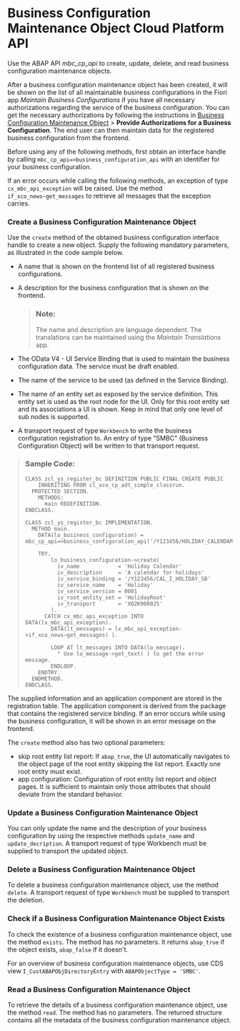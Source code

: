 <!-- loio508d406ac92043dba95f694144803c26 -->

# Business Configuration Maintenance Object Cloud Platform API

Use the ABAP API *mbc\_cp\_api* to create, update, delete, and read business configuration maintenance objects.



After a business configuration maintenance object has been created, it will be shown on the list of all maintainable business configurations in the Fiori app *Maintain Business Configurations* if you have all necessary authorizations regarding the service of the business configuration. You can get the necessary authorizations by following the instructions in [Business Configuration Maintenance Object](business-configuration-maintenance-object-61159c4.md) \> **Provide Authorizations for a Business Configuration**. The end user can then maintain data for the registered business configuration from the frontend.

Before using any of the following methods, first obtain an interface handle by calling `mbc_cp_api=>business_configuration_api` with an identifier for your business configuration.

If an error occurs while calling the following methods, an exception of type `cx_mbc_api_exception` will be raised. Use the method `if_xco_news~get_messages` to retrieve all messages that the exception carries.



### Create a Business Configuration Maintenance Object

Use the `create` method of the obtained business configuration interface handle to create a new object. Supply the following mandatory parameters, as illustrated in the code sample below.

-   A name that is shown on the frontend list of all registered business configurations.

-   A description for the business configuration that is shown on the frontend.

    > ### Note:  
    > The name and description are language dependent. The translations can be maintained using the *Maintain Translations* app.

-   The OData V4 - UI Service Binding that is used to maintain the business configuration data. The service must be draft enabled.

-   The name of the service to be used \(as defined in the Service Binding\).

-   The name of an entity set as exposed by the service definition. This entity set is used as the root node for the UI. Only for this root entity set and its associations a UI is shown. Keep in mind that only one level of sub nodes is supported.

-   A transport request of type `Workbench` to write the business configuration registration to. An entry of type "SMBC" \(Business Configuration Object\) will be written to that transport request.


> ### Sample Code:  
> ```abap
> CLASS zcl_ys_register_bc DEFINITION PUBLIC FINAL CREATE PUBLIC
>     INHERITING FROM cl_xco_cp_adt_simple_classrun.
>   PROTECTED SECTION.
>     METHODS:
>       main REDEFINITION.
> ENDCLASS.
> 
> CLASS zcl_ys_register_bc IMPLEMENTATION.
>   METHOD main.
>     DATA(lo_business_configuration) = mbc_cp_api=>business_configuration_api('/Y123456/HOLIDAY_CALENDAR').
> 
>     TRY.
>         lo_business_configuration->create(
>           iv_name            = 'Holiday Calendar'
>           iv_description     = 'A calendar for holidays'
>           iv_service_binding = '/Y123456/CAL_I_HOLIDAY_SB'
>           iv_service_name    = 'Holiday'
>           iv_service_version = 0001
>           iv_root_entity_set = 'HolidayRoot'
>           iv_transport       = 'X02K900025'
>         ).
>       CATCH cx_mbc_api_exception INTO DATA(lx_mbc_api_exception).
>         DATA(lt_messages) = lx_mbc_api_exception->if_xco_news~get_messages( ).
> 
>         LOOP AT lt_messages INTO DATA(lo_message).
>           " Use lo_message->get_text( ) to get the error message.
>         ENDLOOP.
>     ENDTRY.
>   ENDMETHOD.
> ENDCLASS.
> 
> ```

The supplied information and an application component are stored in the registration table. The application component is derived from the package that contains the registered service binding. If an error occurs while using the business configuration, it will be shown in an error message on the frontend.

The `create` method also has two optional parameters:

-   skip root entity list report: If `abap_true`, the UI automatically navigates to the object page of the root entity skipping the list report. Exactly one root entity must exist.
-   app configuration: Configuration of root entity list report and object pages. It is sufficient to maintain only those attributes that should deviate from the standard behavior.



### Update a Business Configuration Maintenance Object

You can only update the name and the description of your business configuration by using the respective methods `update_name` and `update_decription`. A transport request of type Workbench must be supplied to transport the updated object.



### Delete a Business Configuration Maintenance Object

To delete a business configuration maintenance object, use the method `delete`. A transport request of type `Workbench` must be supplied to transport the deletion.



### Check if a Business Configuration Maintenance Object Exists

To check the existence of a business configuration maintenance object, use the method `exists`. The method has no parameters. It returns `abap_true` if the object exists, `abap_false` if it doesn't.

For an overview of business configuration maintenance objects, use CDS view `I_CustABAPObjDirectoryEntry` with `ABAPObjectType = 'SMBC'`.



### Read a Business Configuration Maintenance Object

To retrieve the details of a business configuration maintenance object, use the method `read`. The method has no parameters. The returned structure contains all the metadata of the business configuration maintenance object.

